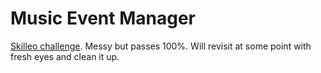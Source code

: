 # Music Event Manager

[Skilleo challenge](https://skilleo.me/challenges/music-event-manager#challenge). Messy but passes 100%. Will revisit at some point with fresh eyes and clean it up.